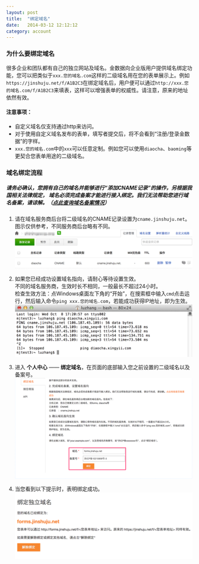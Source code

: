 ```yaml
---
layout: post
title:  "绑定域名"
date:   2014-03-12 12:12:12
category: account
---
```


### 为什么要绑定域名

很多企业和团队都有自己的独立网站及域名。金数据向企业版用户提供域名绑定功能，您可以把类似于`xxx.您的域名.com`这样的二级域名用在您的表单展示上。例如`https://jinshuju.net/f/A1B2C3`在绑定域名后，用户便可以通过`http://xxx.您的域名.com/f/A1B2C3`来填表，这样可以增强表单的权威性。请注意，原来的地址依然有效。

#### 注意事项：

* 自定义域名仅支持通过http来访问。
* 对于使用自定义域名发布的表单，填写者提交后，将不会看到“注册/登录金数据”的字样。
* `xxx.您的域名.com`中的`xxx`可以任意定制。例如您可以使用`diaocha`、`baoming`等更契合您表单用途的二级域名。
  
### 域名绑定流程

##### 请务必确认，您拥有自己的域名并能够进行“添加CNAME记录”的操作，另根据我国相关法律规定， **域名必须完成备案才能进行接入绑定**。我们无法帮助您进行域名备案，请谅解。（[点此查询域名备案情况](http://tool.chinaz.com/beian.aspx)）

1. 请在域名服务商后台将二级域名的CNAME记录设置为`cname.jinshuju.net`。  
图示仅供参考，不同服务商后台略有不同。
	![](/images/customize-domain-create_cname.png)

2. 如果您已经成功设置域名指向，请耐心等待设置生效。  
不同的域名服务商，生效时长不相同，一般最长不超过24小时。  
检查生效方法：点Windows桌面左下角的“开始”，在搜索框中输入`cmd`点击运行，然后输入命令`ping xxx.您的域名.com`，若能成功获得IP地址，即为生效。
	![](/images/customize-domain-ping.png)

3. 进入 **个人中心** —— **绑定域名**，在页面的底部输入您之前设置的二级域名以及备案号。
	![](/images/customize-domain-1.png)

4. 当您看到以下提示时，表明绑定成功。
	![](/images/customize-domain-2.png)
